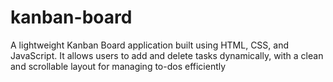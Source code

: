 # kanban-board
A lightweight Kanban Board application built using HTML, CSS, and JavaScript. It allows users to add and delete tasks dynamically, with a clean and scrollable layout for managing to-dos efficiently
